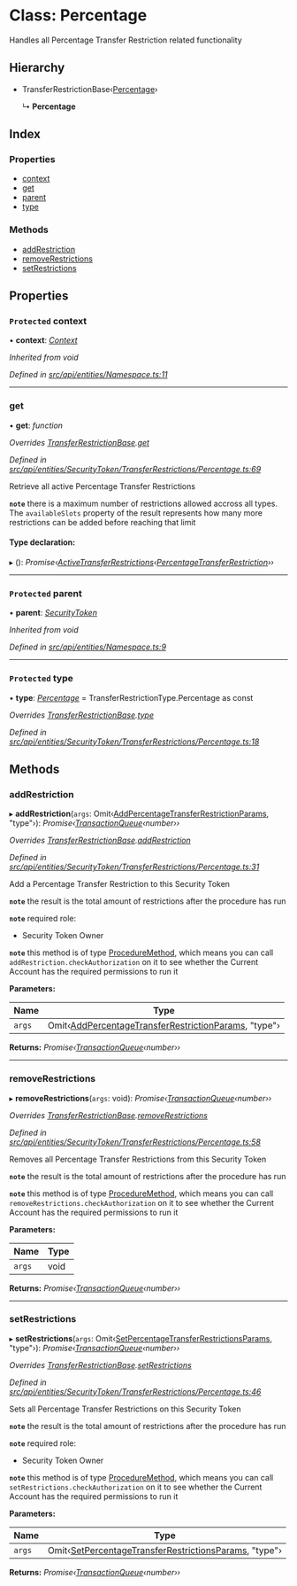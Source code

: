 # Class: Percentage

Handles all Percentage Transfer Restriction related functionality

## Hierarchy

* TransferRestrictionBase‹[Percentage](../enums/transferrestrictiontype.md#percentage)›

  ↳ **Percentage**

## Index

### Properties

* [context](percentage.md#protected-context)
* [get](percentage.md#get)
* [parent](percentage.md#protected-parent)
* [type](percentage.md#protected-type)

### Methods

* [addRestriction](percentage.md#addrestriction)
* [removeRestrictions](percentage.md#removerestrictions)
* [setRestrictions](percentage.md#setrestrictions)

## Properties

### `Protected` context

• **context**: *[Context](context.md)*

*Inherited from void*

*Defined in [src/api/entities/Namespace.ts:11](https://github.com/PolymathNetwork/polymesh-sdk/blob/23062de4/src/api/entities/Namespace.ts#L11)*

___

###  get

• **get**: *function*

*Overrides [TransferRestrictionBase](transferrestrictionbase.md).[get](transferrestrictionbase.md#get)*

*Defined in [src/api/entities/SecurityToken/TransferRestrictions/Percentage.ts:69](https://github.com/PolymathNetwork/polymesh-sdk/blob/23062de4/src/api/entities/SecurityToken/TransferRestrictions/Percentage.ts#L69)*

Retrieve all active Percentage Transfer Restrictions

**`note`** there is a maximum number of restrictions allowed accross all types.
  The `availableSlots` property of the result represents how many more restrictions can be added
  before reaching that limit

#### Type declaration:

▸ (): *Promise‹[ActiveTransferRestrictions](../interfaces/activetransferrestrictions.md)‹[PercentageTransferRestriction](../interfaces/percentagetransferrestriction.md)››*

___

### `Protected` parent

• **parent**: *[SecurityToken](securitytoken.md)*

*Inherited from void*

*Defined in [src/api/entities/Namespace.ts:9](https://github.com/PolymathNetwork/polymesh-sdk/blob/23062de4/src/api/entities/Namespace.ts#L9)*

___

### `Protected` type

• **type**: *[Percentage](../enums/transferrestrictiontype.md#percentage)* = TransferRestrictionType.Percentage as const

*Overrides [TransferRestrictionBase](transferrestrictionbase.md).[type](transferrestrictionbase.md#protected-abstract-type)*

*Defined in [src/api/entities/SecurityToken/TransferRestrictions/Percentage.ts:18](https://github.com/PolymathNetwork/polymesh-sdk/blob/23062de4/src/api/entities/SecurityToken/TransferRestrictions/Percentage.ts#L18)*

## Methods

###  addRestriction

▸ **addRestriction**(`args`: Omit‹[AddPercentageTransferRestrictionParams](../globals.md#addpercentagetransferrestrictionparams), "type"›): *Promise‹[TransactionQueue](transactionqueue.md)‹number››*

*Overrides [TransferRestrictionBase](transferrestrictionbase.md).[addRestriction](transferrestrictionbase.md#addrestriction)*

*Defined in [src/api/entities/SecurityToken/TransferRestrictions/Percentage.ts:31](https://github.com/PolymathNetwork/polymesh-sdk/blob/23062de4/src/api/entities/SecurityToken/TransferRestrictions/Percentage.ts#L31)*

Add a Percentage Transfer Restriction to this Security Token

**`note`** the result is the total amount of restrictions after the procedure has run

**`note`** required role:
  - Security Token Owner

**`note`** this method is of type [ProcedureMethod](../interfaces/proceduremethod.md), which means you can call `addRestriction.checkAuthorization`
  on it to see whether the Current Account has the required permissions to run it

**Parameters:**

Name | Type |
------ | ------ |
`args` | Omit‹[AddPercentageTransferRestrictionParams](../globals.md#addpercentagetransferrestrictionparams), "type"› |

**Returns:** *Promise‹[TransactionQueue](transactionqueue.md)‹number››*

___

###  removeRestrictions

▸ **removeRestrictions**(`args`: void): *Promise‹[TransactionQueue](transactionqueue.md)‹number››*

*Overrides [TransferRestrictionBase](transferrestrictionbase.md).[removeRestrictions](transferrestrictionbase.md#removerestrictions)*

*Defined in [src/api/entities/SecurityToken/TransferRestrictions/Percentage.ts:58](https://github.com/PolymathNetwork/polymesh-sdk/blob/23062de4/src/api/entities/SecurityToken/TransferRestrictions/Percentage.ts#L58)*

Removes all Percentage Transfer Restrictions from this Security Token

**`note`** the result is the total amount of restrictions after the procedure has run

**`note`** this method is of type [ProcedureMethod](../interfaces/proceduremethod.md), which means you can call `removeRestrictions.checkAuthorization`
  on it to see whether the Current Account has the required permissions to run it

**Parameters:**

Name | Type |
------ | ------ |
`args` | void |

**Returns:** *Promise‹[TransactionQueue](transactionqueue.md)‹number››*

___

###  setRestrictions

▸ **setRestrictions**(`args`: Omit‹[SetPercentageTransferRestrictionsParams](../interfaces/setpercentagetransferrestrictionsparams.md), "type"›): *Promise‹[TransactionQueue](transactionqueue.md)‹number››*

*Overrides [TransferRestrictionBase](transferrestrictionbase.md).[setRestrictions](transferrestrictionbase.md#setrestrictions)*

*Defined in [src/api/entities/SecurityToken/TransferRestrictions/Percentage.ts:46](https://github.com/PolymathNetwork/polymesh-sdk/blob/23062de4/src/api/entities/SecurityToken/TransferRestrictions/Percentage.ts#L46)*

Sets all Percentage Transfer Restrictions on this Security Token

**`note`** the result is the total amount of restrictions after the procedure has run

**`note`** required role:
  - Security Token Owner

**`note`** this method is of type [ProcedureMethod](../interfaces/proceduremethod.md), which means you can call `setRestrictions.checkAuthorization`
  on it to see whether the Current Account has the required permissions to run it

**Parameters:**

Name | Type |
------ | ------ |
`args` | Omit‹[SetPercentageTransferRestrictionsParams](../interfaces/setpercentagetransferrestrictionsparams.md), "type"› |

**Returns:** *Promise‹[TransactionQueue](transactionqueue.md)‹number››*
